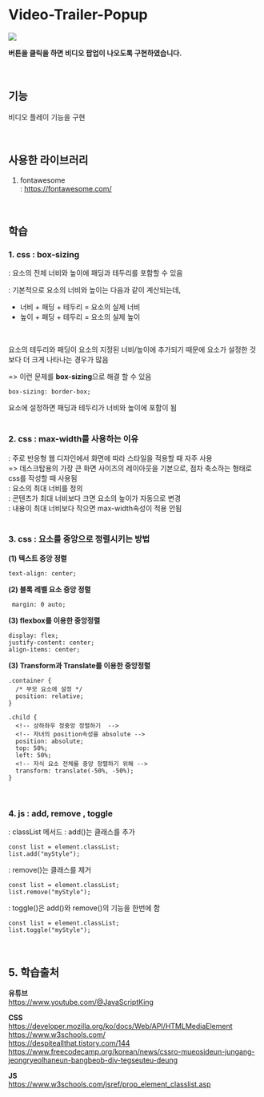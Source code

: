 # Video-Trailer-Popup

<img src="./image.gif">

<br>

**버튼을 클릭을 하면 비디오 팝업이 나오도록 구현하였습니다.**

<br>

## 기능

비디오 플레이 기능을 구현

<br>

## 사용한 라이브러리
1.  fontawesome  
: https://fontawesome.com/

<br>

## 학습 
### 1. css : box-sizing
: 요소의 전체 너비와 높이에 패딩과 테두리를 포함할 수 있음  

: 기본적으로 요소의 너비와 높이는 다음과 같이 계산되는데, 
- 너비 + 패딩 + 테두리 = 요소의 실제 너비  
- 높이 + 패딩 + 테두리 = 요소의 실제 높이  

<br>

요소의 테두리와 패딩이 요소의 지정된 너비/높이에 추가되기 때문에 요소가 설정한 것보다 더 크게 나타나는 경우가 많음   

=> 이런 문제를 **box-sizing**으로 해결 할 수 있음
```
box-sizing: border-box;
```
요소에 설정하면 패딩과 테두리가 너비와 높이에 포함이 됨  
<br>

### 2. css : max-width를 사용하는 이유
: 주로 반응형 웹 디자인에서 화면에 따라 스타일을 적용할 때 자주 사용  
=> 데스크탑용의 가장 큰 화면 사이즈의 레이아웃을 기본으로, 점차 축소하는 형태로 css를 작성할 때 사용됨  
: 요소의 최대 너비를 정의  
: 콘텐츠가 최대 너비보다 크면 요소의 높이가 자동으로 변경  
: 내용이 최대 너비보다 작으면 max-width속성이 적용 안됨  
<br>

### 3. css : 요소를 중앙으로 정렬시키는 방법
**(1) 텍스트 중앙 정렬**    
```
text-align: center;
```
**(2) 블록 레벨 요소 중앙 정렬**  
```
 margin: 0 auto;
``` 
**(3) flexbox를 이용한 중앙정렬**  
```
display: flex;
justify-content: center;
align-items: center;
```

**(3) Transform과 Translate를 이용한 중앙정렬**  
```
.container {
  /* 부모 요소에 설정 */
  position: relative;
}

.child {
  <!-- 상하좌우 정중앙 정렬하기  -->
  <!-- 자녀의 position속성을 absolute -->
  position: absolute;
  top: 50%;
  left: 50%;
  <!-- 자식 요소 전체를 중앙 정렬하기 위해 -->
  transform: translate(-50%, -50%);
}

```
<br>

### 4. js : add, remove , toggle 
: classList 메서드
: add()는 클래스를 추가  
```
const list = element.classList;
list.add("myStyle");
```

: remove()는 클래스를 제거     
```
const list = element.classList;
list.remove("myStyle");
```
: toggle()은 add()와 remove()의 기능을 한번에 함 
```
const list = element.classList;
list.toggle("myStyle");
```


<br>

## 5. 학습출처  
**유튜브**   
https://www.youtube.com/@JavaScriptKing

**CSS**    
https://developer.mozilla.org/ko/docs/Web/API/HTMLMediaElement         
https://www.w3schools.com/  
https://despiteallthat.tistory.com/144  
https://www.freecodecamp.org/korean/news/cssro-mueosideun-jungang-jeongryeolhaneun-bangbeob-div-tegseuteu-deung   

**JS**     
https://www.w3schools.com/jsref/prop_element_classlist.asp  